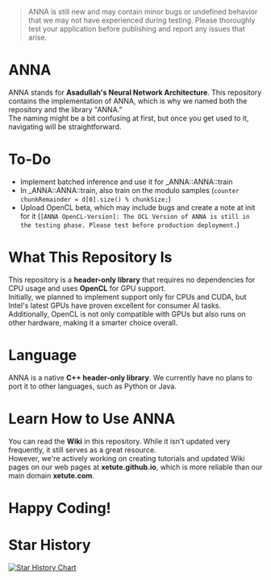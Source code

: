 > ANNA is still new and may contain minor bugs or undefined behavior that we may not have experienced during testing. Please thoroughly test your application before publishing and report any issues that arise.

# ANNA  
ANNA stands for **Asadullah's Neural Network Architecture**. This repository contains the implementation of ANNA, which is why we named both the repository and the library "ANNA."  
The naming might be a bit confusing at first, but once you get used to it, navigating will be straightforward.

# To-Do
- Implement batched inference and use it for _ANNA::ANNA::train
- In _ANNA::ANNA::train, also train on the modulo samples (`counter chunkRemainder = d[0].size() % chunkSize;`)
- Upload OpenCL beta, which may include bugs and create a note at init for it (`[ANNA OpenCL-Version]: The OCL Version of ANNA is still in the testing phase. Please test before production deployment.`)

# What This Repository Is  
This repository is a **header-only library** that requires no dependencies for CPU usage and uses **OpenCL** for GPU support.  
Initially, we planned to implement support only for CPUs and CUDA, but Intel's latest GPUs have proven excellent for consumer AI tasks. Additionally, OpenCL is not only compatible with GPUs but also runs on other hardware, making it a smarter choice overall.

# Language  
ANNA is a native **C++ header-only library**. We currently have no plans to port it to other languages, such as Python or Java.

# Learn How to Use ANNA  
You can read the **Wiki** in this repository. While it isn't updated very frequently, it still serves as a great resource.  
However, we're actively working on creating tutorials and updated Wiki pages on our web pages at **xetute.github.io**, which is more reliable than our main domain **xetute.com**.  

# Happy Coding!  

# Star History  
<a href="https://star-history.com/#XeTute/ANNA&Date">
 <picture>
   <source media="(prefers-color-scheme: dark)" srcset="https://api.star-history.com/svg?repos=XeTute/ANNA&type=Date&theme=dark" />
   <source media="(prefers-color-scheme: light)" srcset="https://api.star-history.com/svg?repos=XeTute/ANNA&type=Date" />
   <img alt="Star History Chart" src="https://api.star-history.com/svg?repos=XeTute/ANNA&type=Date" />
 </picture>
</a>
